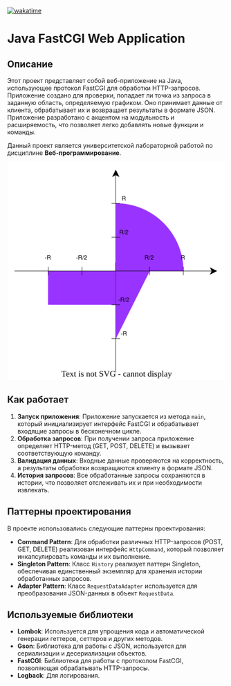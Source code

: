 [![wakatime](https://wakatime.com/badge/github/XyL1GaN4eG/ITMO-CSE-Web-Lab01.svg)](https://wakatime.com/badge/github/XyL1GaN4eG/ITMO-CSE-Web-Lab01)
# Java FastCGI Web Application

## Описание

Этот проект представляет собой веб-приложение на Java, использующее протокол FastCGI для обработки HTTP-запросов. Приложение создано для проверки, попадает ли точка из запроса в заданную область, определяемую графиком. Оно принимает данные от клиента, обрабатывает их и возвращает результаты в формате JSON. Приложение разработано с акцентом на модульность и расширяемость, что позволяет легко добавлять новые функции и команды.

Данный проект является университетской лабораторной работой по дисциплине **Веб-программирование**.

![График областей](www/resources/graph.svg)

## Как работает

1. **Запуск приложения**: Приложение запускается из метода `main`, который инициализирует интерфейс FastCGI и обрабатывает входящие запросы в бесконечном цикле.
2. **Обработка запросов**: При получении запроса приложение определяет HTTP-метод (GET, POST, DELETE) и вызывает соответствующую команду.
3. **Валидация данных**: Входные данные проверяются на корректность, а результаты обработки возвращаются клиенту в формате JSON.
4. **История запросов**: Все обработанные запросы сохраняются в истории, что позволяет отслеживать их и при необходимости извлекать.

## Паттерны проектирования

В проекте использовались следующие паттерны проектирования:

- **Command Pattern**: Для обработки различных HTTP-запросов (POST, GET, DELETE) реализован интерфейс `HttpCommand`, который позволяет инкапсулировать команды и их выполнение.
- **Singleton Pattern**: Класс `History` реализует паттерн Singleton, обеспечивая единственный экземпляр для хранения истории обработанных запросов.
- **Adapter Pattern**: Класс `RequestDataAdapter` используется для преобразования JSON-данных в объект `RequestData`.

## Используемые библиотеки

- **Lombok**: Используется для упрощения кода и автоматической генерации геттеров, сеттеров и других методов.
- **Gson**: Библиотека для работы с JSON, используется для сериализации и десериализации объектов.
- **FastCGI**: Библиотека для работы с протоколом FastCGI, позволяющая обрабатывать HTTP-запросы.
- **Logback**: Для логирования.
